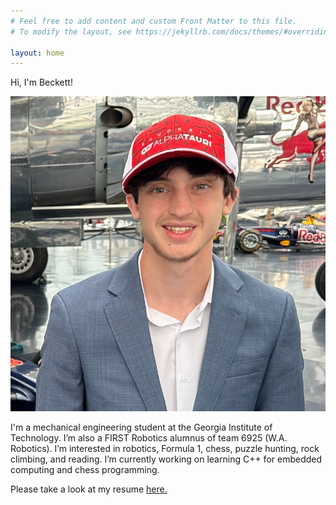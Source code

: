 ```yaml
---
# Feel free to add content and custom Front Matter to this file.
# To modify the layout, see https://jekyllrb.com/docs/themes/#overriding-theme-defaults

layout: home
---
```


Hi, I'm Beckett!

![Beckett Gordon](/images/brg.jpg)

I'm a mechanical engineering student at the Georgia Institute of Technology. I’m also a FIRST Robotics alumnus of team 6925 (W.A. Robotics). I’m interested in robotics, Formula 1, chess, puzzle hunting, rock climbing, and reading. I’m currently working on learning C++ for embedded computing and chess programming.

Please take a look at my resume [here.](https://drive.google.com/file/d/1mkfJnYKCGxH9nfbnd6q14DtEsr0_T9FA/view?usp=sharing)
